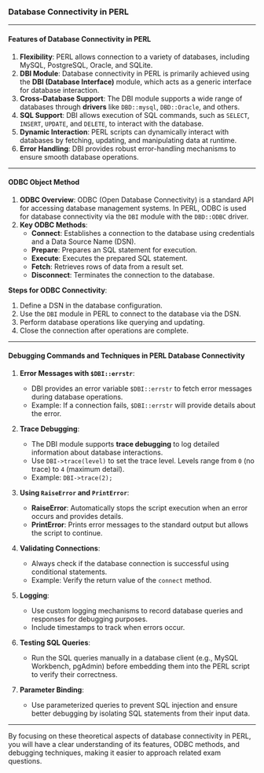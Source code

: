 ### **Database Connectivity in PERL**

---

#### **Features of Database Connectivity in PERL**

1. **Flexibility**: PERL allows connection to a variety of databases, including MySQL, PostgreSQL, Oracle, and SQLite.
2. **DBI Module**: Database connectivity in PERL is primarily achieved using the **DBI (Database Interface)** module, which acts as a generic interface for database interaction.
3. **Cross-Database Support**: The DBI module supports a wide range of databases through **drivers** like `DBD::mysql`, `DBD::Oracle`, and others.
4. **SQL Support**: DBI allows execution of SQL commands, such as `SELECT`, `INSERT`, `UPDATE`, and `DELETE`, to interact with the database.
5. **Dynamic Interaction**: PERL scripts can dynamically interact with databases by fetching, updating, and manipulating data at runtime.
6. **Error Handling**: DBI provides robust error-handling mechanisms to ensure smooth database operations.

---

#### **ODBC Object Method**

1. **ODBC Overview**: ODBC (Open Database Connectivity) is a standard API for accessing database management systems. In PERL, ODBC is used for database connectivity via the `DBI` module with the `DBD::ODBC` driver.
2. **Key ODBC Methods**:
    - **Connect**: Establishes a connection to the database using credentials and a Data Source Name (DSN).
    - **Prepare**: Prepares an SQL statement for execution.
    - **Execute**: Executes the prepared SQL statement.
    - **Fetch**: Retrieves rows of data from a result set.
    - **Disconnect**: Terminates the connection to the database.

**Steps for ODBC Connectivity**:

1. Define a DSN in the database configuration.
2. Use the `DBI` module in PERL to connect to the database via the DSN.
3. Perform database operations like querying and updating.
4. Close the connection after operations are complete.

---

#### **Debugging Commands and Techniques in PERL Database Connectivity**

1. **Error Messages with `$DBI::errstr`**:
    
    - DBI provides an error variable `$DBI::errstr` to fetch error messages during database operations.
    - Example: If a connection fails, `$DBI::errstr` will provide details about the error.
2. **Trace Debugging**:
    
    - The DBI module supports **trace debugging** to log detailed information about database interactions.
    - Use `DBI->trace(level)` to set the trace level. Levels range from `0` (no trace) to `4` (maximum detail).
    - Example: `DBI->trace(2);`
3. **Using `RaiseError` and `PrintError`**:
    
    - **RaiseError**: Automatically stops the script execution when an error occurs and provides details.
    - **PrintError**: Prints error messages to the standard output but allows the script to continue.
4. **Validating Connections**:
    
    - Always check if the database connection is successful using conditional statements.
    - Example: Verify the return value of the `connect` method.
5. **Logging**:
    
    - Use custom logging mechanisms to record database queries and responses for debugging purposes.
    - Include timestamps to track when errors occur.
6. **Testing SQL Queries**:
    
    - Run the SQL queries manually in a database client (e.g., MySQL Workbench, pgAdmin) before embedding them into the PERL script to verify their correctness.
7. **Parameter Binding**:
    
    - Use parameterized queries to prevent SQL injection and ensure better debugging by isolating SQL statements from their input data.

---

By focusing on these theoretical aspects of database connectivity in PERL, you will have a clear understanding of its features, ODBC methods, and debugging techniques, making it easier to approach related exam questions.